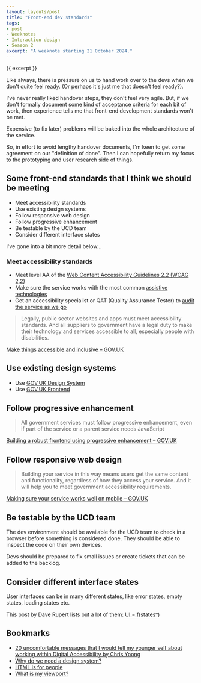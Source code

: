 ```yaml
---
layout: layouts/post
title: "Front-end dev standards"
tags:
- post
- Weeknotes
- Interaction design
- Season 2
excerpt: "A weeknote starting 21 October 2024."
--- 
```


{{ excerpt }}

Like always, there is pressure on us to hand work over to the devs when we don't quite feel ready. (Or perhaps it's just me that doesn't feel ready?).

I've never really liked handover steps, they don't feel very agile. But, if we don't formally document some kind of acceptance criteria for each bit of work, then experience tells me that front-end development standards won't be met. 

Expensive (to fix later) problems will be baked into the whole architecture of the service.

So, in effort to avoid lengthy handover documents, I'm keen to get some agreement on our "definition of done". Then I can hopefully return my focus to the prototyping and user research side of things.

## Some front-end standards that I think we should be meeting

- Meet accessibility standards
- Use existing design systems
- Follow responsive web design
- Follow progressive enhancement
- Be testable by the UCD team
- Consider different interface states

I've gone into a bit more detail below…

### Meet accessibility standards

- Meet level AA of the [Web Content Accessibility Guidelines 2.2 (WCAG 2.2)](https://www.gov.uk/service-manual/helping-people-to-use-your-service/understanding-wcag)
- Make sure the service works with the most common [assistive technologies](https://www.gov.uk/service-manual/technology/testing-with-assistive-technologies)
- Get an accessibility specialist or QAT (Quality Assurance Tester) to [audit the service as we go](https://www.gov.uk/service-manual/helping-people-to-use-your-service/getting-an-accessibility-audit)

> Legally, public sector websites and apps must meet accessibility standards. And all suppliers to government have a legal duty to make their technology and services accessible to all, especially people with disabilities.

[Make things accessible and inclusive – GOV.UK](https://www.gov.uk/guidance/make-things-accessible)

## Use existing design systems

- Use [GOV.UK Design System](https://design-system.service.gov.uk/)
- Use [GOV.UK Frontend](https://github.com/alphagov/govuk-frontend/)

## Follow progressive enhancement

> All government services must follow progressive enhancement, even if part of the service or a parent service needs JavaScript

[Building a robust frontend using progressive enhancement – GOV.UK](https://www.gov.uk/service-manual/technology/using-progressive-enhancement)

## Follow responsive web design

> Building your service in this way means users get the same content and functionality, regardless of how they access your service. And it will help you to meet government accessibility requirements.

[Making sure your service works well on mobile – GOV.UK](https://www.gov.uk/service-manual/technology/working-with-mobile-technology)

## Be testable by the UCD team

The dev environment should be available for the UCD team to check in a browser before something is considered done. They should be able to inspect the code on their own devices.

Devs should be prepared to fix small issues or create tickets that can be added to the backlog.

## Consider different interface states

User interfaces can be in many different states, like error states, empty states, loading states etc.

This post by Dave Rupert lists out a lot of them: [UI = f(statesⁿ)](https://daverupert.com/2024/02/ui-states/)

## Bookmarks

- [20 uncomfortable messages that I would tell my younger self  about working within Digital Accessibility by Chris Yoong](https://chrisyoong.com/blog/20-uncomfortable-messages-to-tell-younger-self-about-accessibility)
- [Why do we need a design system?](https://medium.com/share-reuse/why-do-we-need-a-design-system-dd15ca8b2361)
- [HTML is for people](https://htmlforpeople.com/)
- [What is my viewport?](https://whatismyviewport.com/)
